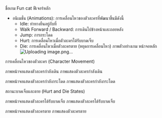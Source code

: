 ชื่อเกม Fun cat
ฟีเจอร์หลัก 
  - อนิเมชั่น (Animations): การเคลื่อนไหวของตัวละครที่พัฒนาขึ้นมีดังนี้
      - Idle: ท่าทางยืนอยู่กับที่
      - Walk Forward / Backward: การเดินไปข้างหน้าและถอยหลัง
      - Jump: การกระโดด
      - Hurt: การเคลื่อนไหวเมื่อตัวละครได้รับบาดเจ็บ
      - Die: การเคลื่อนไหวเมื่อตัวละครตาย (หยุดการเคลื่อนไหว)
ภาพตัวอย่างเกม
หน้าจอหลัก
![Uploading image.png…]()





การเคลื่อนไหวของตัวละคร (Character Movement)

ภาพหน้าจอแสดงตัวละครกำลังเดิน
ภาพแสดงตัวละครกำลังเดิน

ภาพหน้าจอแสดงตัวละครกำลังกระโดด
ภาพแสดงตัวละครกำลังกระโดด

สถานะบาดเจ็บและตาย (Hurt and Die States)

ภาพหน้าจอแสดงตัวละครได้รับบาดเจ็บ
ภาพแสดงตัวละครได้รับบาดเจ็บ

ภาพหน้าจอแสดงตัวละครตาย
ภาพแสดงตัวละครตาย

